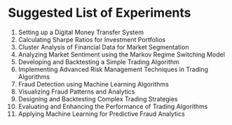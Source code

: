 # Suggested List of Experiments

1. Setting up a Digital Money Transfer System  
2. Calculating Sharpe Ratios for Investment Portfolios  
3. Cluster Analysis of Financial Data for Market Segmentation  
4. Analyzing Market Sentiment using the Markov Regime Switching Model  
5. Developing and Backtesting a Simple Trading Algorithm  
6. Implementing Advanced Risk Management Techniques in Trading Algorithms  
7. Fraud Detection using Machine Learning Algorithms  
8. Visualizing Fraud Patterns and Analytics  
9. Designing and Backtesting Complex Trading Strategies  
10. Evaluating and Enhancing the Performance of Trading Algorithms  
11. Applying Machine Learning for Predictive Fraud Analytics  
